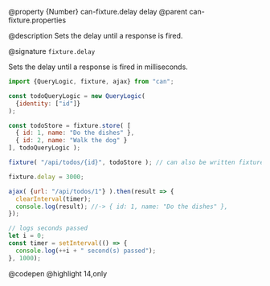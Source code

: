 @property {Number} can-fixture.delay delay
@parent can-fixture.properties

@description Sets the delay until a response is fired.

@signature `fixture.delay`

  Sets the delay until a response is fired in milliseconds.

  ```js
  import {QueryLogic, fixture, ajax} from "can";

  const todoQueryLogic = new QueryLogic(
    {identity: ["id"]}
  );

  const todoStore = fixture.store( [
    { id: 1, name: "Do the dishes" },
    { id: 2, name: "Walk the dog" }
  ], todoQueryLogic );

  fixture( "/api/todos/{id}", todoStore ); // can also be written fixture("/api/todos", todoStore);

  fixture.delay = 3000;

  ajax( {url: "/api/todos/1"} ).then(result => {
    clearInterval(timer);
    console.log(result); //-> { id: 1, name: "Do the dishes" },
  });

  // logs seconds passed
  let i = 0;
  const timer = setInterval(() => {
    console.log(++i + " second(s) passed");
  }, 1000);

  ```
  @codepen
  @highlight 14,only